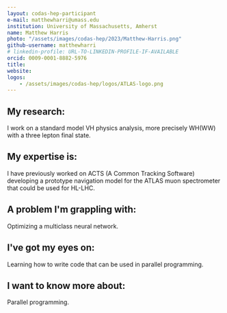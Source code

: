 ```yaml
---
layout: codas-hep-participant
e-mail: matthewharri@umass.edu
institution: University of Massachusetts, Amherst
name: Matthew Harris
photo: "/assets/images/codas-hep/2023/Matthew-Harris.png"
github-username: matthewharri
# linkedin-profile: URL-TO-LINKEDIN-PROFILE-IF-AVAILABLE
orcid: 0009-0001-8882-5976
title:
website:
logos:
    - /assets/images/codas-hep/logos/ATLAS-logo.png
---
```

## My research:
I work on a standard model VH physics analysis, more precisely WH(WW) with a three lepton final state.

## My expertise is:
I have previously worked on ACTS (A Common Tracking Software) developing a prototype navigation model for the ATLAS muon spectrometer that could be used for HL-LHC.

## A problem I'm grappling with:
Optimizing a multiclass neural network.

## I've got my eyes on:
Learning how to write code that can be used in parallel programming.

## I want to know more about:
Parallel programming.

